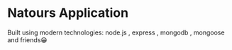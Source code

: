 # Natours Application

Built using modern technologies: node.js , express , mongodb , mongoose and friends😁
